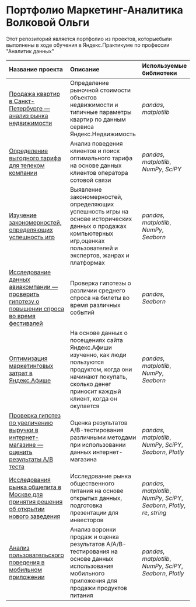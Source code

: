 # Портфолио Маркетинг-Аналитика Волковой Ольги

Этот репозиторий является портфолио из проектов, которыебыли выполнены в ходе обучения в Яндекс.Практикуме по профессии "Аналитик данных" 

| Название проекта | Описание | Используемые библиотеки | 
| :---------------------- | :---------------------- | :---------------------- |
| [Продажа квартир в Санкт-Петербурге — анализ рынка недвижимости](Spb-realty-analysis) | Определение рыночной стоимости объектов недвижимости и типичные параметры квартир по данным сервиса Яндекс.Недвижимость | *pandas*, *matplotlib*|
| [Определение выгодного тарифа для телеком компании](Telekom-tariff-analysis) | Анализ поведения клиентов и поиск оптимального тарифа на основе данных клиентов оператора сотовой связи | *pandas*, *matplotlib*, *NumPy*, *SciPY*|
| [Изучение закономерностей, определяющих успешность игр](Games_analysis) | Выявление закономерностей, определяющих успешность игры на основе исторических данных о продажах компьютерных игр,оценках пользователей и экспертов, жанрах и платформах   | *pandas*, *matplotlib*, *NumPy*, *Seaborn*|
| [Исследование данных авиакомпании — проверить гипотезу о повышении спроса во время фестивалей](Avia-analysis) | Проверка гипотезы о различии среднего спроса на билеты во время различных событий   | *pandas*, *Seaborn*|
| [Оптимизация маркетинговых затрат в Яндекс.Афише](User-analysis) | На основе данных о посещениях сайта Яндекс.Афиши изученно, как люди пользуются продуктом, когда они начинают покупать, сколько денег приносит каждый клиент, когда он окупается |*pandas*, *matplotlib*, *NumPy*, *Seaborn*|
| [Проверка гипотез по увеличению выручки в интернет-магазине — оценить результаты A/B теста](AB-test) | Оценка результатов A/B-тестирования различными методами при использовании данных интернет-магазина |*pandas*, *matplotlib*, *NumPy*, *SciPY*, *Seaborn*, *Plotly*|
| [Исследования рынка общепита в Москве для принятия решения об открытии нового заведения](Moscow-rest_analysis) | Исследование рынка общественного питания на основе открытых данных, подготовка презентации для инвесторов |*pandas*, *matplotlib*, *NumPy*, *SciPY*, *Seaborn*, *Plotly*, *re*, *string*|
| [Анализ пользовательского поведения в мобильном приложении](App-users-analysis) | Анализ воронки продаж и оценка результатов A/A/B-тестирования на основе данных использования мобильного приложения для продажи продуктов питания |*pandas*, *matplotlib*, *NumPy*, *SciPY*, *Seaborn*, *Plotly*|
